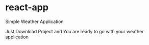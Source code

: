 # react-app
Simple Weather Application

Just Download Project and You are ready to go with your weather application

